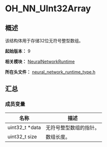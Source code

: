 # OH_NN_UInt32Array
<!--Kit_Neural Network Runtime Kit--><!--System_AI-->

## 概述

该结构体用于存储32位无符号整型数组。

**起始版本：** 9

**相关模块：** [NeuralNetworkRuntime](capi-neuralnetworkruntime.md)

**所在头文件：** [neural_network_runtime_type.h](capi-neural-network-runtime-type-h.md)

## 汇总

### 成员变量

| 名称 | 描述 |
| -- | -- |
| uint32_t *data | 无符号整型数组的指针。 |
| uint32_t size | 数组长度。 |


